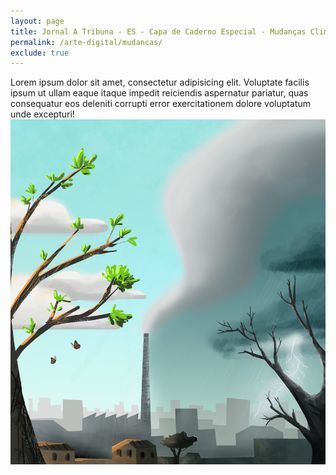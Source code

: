 ```yaml
---
layout: page
title: Jornal A Tribuna - ES - Capa de Caderno Especial - Mudanças Climáticas
permalink: /arte-digital/mudancas/
exclude: true
---
```


<div class="single-art">
  <div class="legend">
    Lorem ipsum dolor sit amet, consectetur adipisicing elit. Voluptate facilis ipsum ut ullam eaque itaque impedit reiciendis aspernatur pariatur, quas consequatur eos deleniti corrupti error exercitationem dolore voluptatum unde excepturi!
  </div>

  <div class="image">
    <img src="/assets/images/digital/mudancas.jpg" alt="">
  </div>
</div>